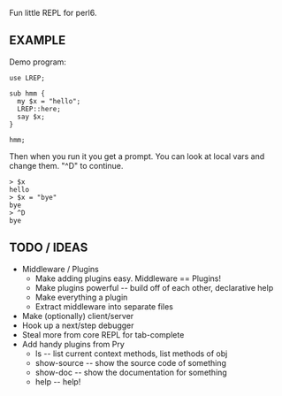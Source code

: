 Fun little REPL for perl6.

## EXAMPLE

Demo program:

    use LREP;

    sub hmm {
      my $x = "hello";
      LREP::here;
      say $x;
    }

    hmm;

Then when you run it you get a prompt. You can look at local vars and change them. "^D" to continue.

    > $x
    hello
    > $x = "bye"
    bye
    > ^D
    bye

## TODO / IDEAS
* Middleware / Plugins
  * Make adding plugins easy. Middleware == Plugins!
  * Make plugins powerful -- build off of each other, declarative help
  * Make everything a plugin
  * Extract middleware into separate files
* Make (optionally) client/server
* Hook up a next/step debugger
* Steal more from core REPL for tab-complete
* Add handy plugins from Pry
  * ls -- list current context methods, list methods of obj
  * show-source -- show the source code of something
  * show-doc -- show the documentation for something
  * help -- help!

